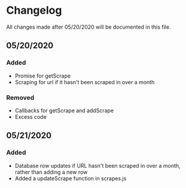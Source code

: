 # Changelog
All changes made after 05/20/2020 will be documented in this file.

## 05/20/2020
### Added
 - Promise for getScrape
 - Scraping for url if it hasn't been scraped in over a month

### Removed
 - Callbacks for getScrape and addScrape
 - Excess code

 ## 05/21/2020
 ### Added
 - Database row updates if URL hasn't been scraped in over a month, rather than adding a new row
 - Added a updateScrape function in scrapes.js